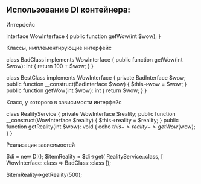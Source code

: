 <h2>Использование DI контейнера:</h2>
<p>Интерфейс</p>

interface WowInterface
{
    public function getWow(int $wow);
}

<p>Классы, имплементирующие интерфейс</p>

class BadClass implements WowInterface
{
    public function getWow(int $wow): int
    {
        return 100 + $wow;
    }
}


class BestClass implements WowInterface
{
    private BadInterface $wow;
    public function __construct(BadInterface $wow) {
        $this->wow = $wow;
    }
    public function getWow(int $wow): int
    {
        return $wow;
    }
}

<p>Класс, у которого в зависимости интерфейс</p>

class RealityService
{
    private WowInterface $reality;
    public function __construct(WowInterface $reality)
    {
        $this->reality = $reality;
    }
    public function getReality(int $wow): void
    {
        echo $this->reality->getWow($wow);
    }
}

<p>Реализация зависимостей</p>

$di = new DI();
$itemReality = $di->get(
    RealityService::class, [
        WowInterface::class => BadClass::class
    ]);


$itemReality->getReality(500);
